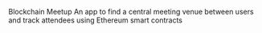 Blockchain Meetup
An app to find a central meeting venue between users and track attendees using Ethereum smart contracts
